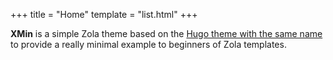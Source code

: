 +++
title = "Home"
template = "list.html"
+++

**XMin** is a simple Zola theme based on the [Hugo theme with the same
name](https://github.com/yihui/hugo-xmin) to provide a really minimal example to
beginners of Zola templates.
